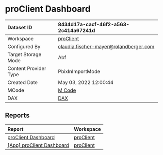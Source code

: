 



# proClient Dashboard

|Dataset ID|8434d17a-cacf-46f2-a563-2c414a67241d|
| :--- | :--- |
|Workspace|[proClient](../Workspaces/proClient.md)|
|Configured By|claudia.fischer-mayer@rolandberger.com|
|Target Storage Mode|Abf|
|Content Provider Type|PbixInImportMode|
|Created Date|May 03, 2022 12:00:44|
|MCode|[M Code](./proClient-Dashboard/mcode.md)|
|DAX|[DAX](./proClient-Dashboard/dax.md)|

## Reports

|Report|Workspace|
| :--- | :--- |
|[proClient Dashboard](../Reports/proClient-Dashboard.md)|[proClient](../Workspaces/proClient.md)|
|[[App] proClient Dashboard](../Reports/[App]-proClient-Dashboard.md)|[proClient](../Workspaces/proClient.md)|
